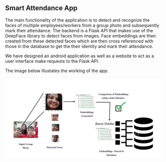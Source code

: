 ## Smart Attendance App

The main functionality of the application is to detect and recognize the faces of multiple employees/workers from a group photo and subsequently mark their attendance. The backend is a Flask API that makes use of the DeepFace library to detect faces from images. Face embeddings are then created from these detected faces which are then cross referenced with those in the database to get the their identity and mark their attendance.

We have designed an android application as well as a website to act as a user interface make requests to the Flask API.

The image below illustates the working of the app.

![Screenshot](illustration.png)

